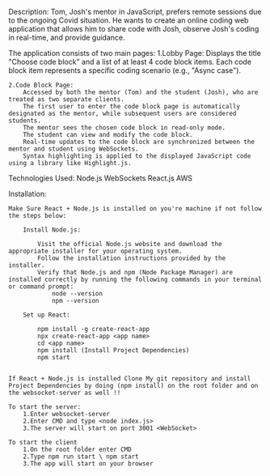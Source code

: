Description:
    Tom, Josh's mentor in JavaScript, prefers remote sessions due to the ongoing Covid situation. He wants to create an online coding web application that allows him to share code with Josh, observe Josh's coding in real-time, and provide guidance.



The application consists of two main pages:
    1.Lobby Page:
        Displays the title "Choose code block" and a list of at least 4 code block items.
        Each code block item represents a specific coding scenario (e.g., "Async case").

    2.Code Block Page:
        Accessed by both the mentor (Tom) and the student (Josh), who are treated as two separate clients.
        The first user to enter the code block page is automatically designated as the mentor, while subsequent users are considered students.
        The mentor sees the chosen code block in read-only mode.
        The student can view and modify the code block.
        Real-time updates to the code block are synchronized between the mentor and student using WebSockets.
        Syntax highlighting is applied to the displayed JavaScript code using a library like Highlight.js.


Technologies Used:
    Node.js
    WebSockets
    React.js
    AWS  

Installation:
    
    Make Sure React + Node.js is installed on you're machine if not follow the steps below:

        Install Node.js: 

            Visit the official Node.js website and download the appropriate installer for your operating system.
            Follow the installation instructions provided by the installer.
            Verify that Node.js and npm (Node Package Manager) are installed correctly by running the following commands in your terminal or command prompt: 
                node --version
                npm --version

        Set up React:

            npm install -g create-react-app 
            npx create-react-app <app name>
            cd <app name>
            npm install (Install Project Dependencies)
            npm start


    If React + Node.js is installed Clone My git repository and install Project Dependencies by doing (npm install) on the root folder and on the websocket-server as well !! 
    
    To start the server:
        1.Enter websocket-server
        2.Enter CMD and type <node index.js>
        3.The server will start on port 3001 <WebSocket>

    To start the client 
        1.On the root folder enter CMD
        2.Type npm run start \ npm start 
        3.The app will start on your browser



    




    
